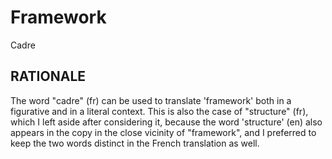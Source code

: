 # Framework #

Cadre

## RATIONALE ##

The word "cadre" (fr) can be used to translate 'framework' both in a figurative
and in a literal context. This is also the case of "structure" (fr), which I
left aside after considering it, because the word 'structure' (en) also appears
in the copy in the close vicinity of "framework", and I preferred to keep the
two words distinct in the French translation as well.
